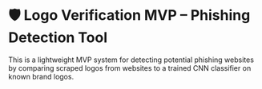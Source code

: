 # 🛡️ Logo Verification MVP – Phishing Detection Tool

This is a lightweight MVP system for detecting potential phishing websites by comparing scraped logos from websites to a trained CNN classifier on known brand logos.

